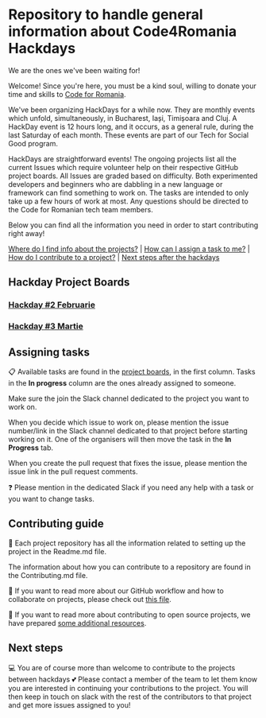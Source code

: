 # Repository to handle general information about Code4Romania Hackdays

We are the ones we've been waiting for!

Welcome! Since you're here, you must be a kind soul, willing to donate your time and skills to [Code for Romania](https://code4.ro/en/).

We've been organizing HackDays for a while now. They are monthly events which unfold, simultaneously, in Bucharest, Iași, Timișoara and Cluj. A HackDay event is 12 hours long, and it occurs, as a general rule, during the last Saturday of each month. These events are part of our Tech for Social Good program.

HackDays are straightforward events! The ongoing projects list all the current Issues which require volunteer help on their respective GitHub project boards. All Issues are graded based on difficulty. Both experimented developers and beginners who are dabbling in a new language or framework can find something to work on. The tasks are intended to only take up a few hours of work at most. Any questions should be directed to the Code for Romanian tech team members. 

Below you can find all the information you need in order to start contributing right away!

[Where do I find info about the projects?](#hackday-project-boards) | [How can I assign a task to me?](#assigning-tasks) | [How do I contribute to a project?](#contributing-guide) | [Next steps after the hackdays](#next-steps)

## Hackday Project Boards

###  [Hackday #2 Februarie](https://github.com/code4romania/hackdays/blob/master/Hackday%232-Februarie.md)

###  [Hackday #3 Martie](https://github.com/code4romania/hackdays/blob/master/Hackday%233-March.md)

## Assigning tasks

:clipboard: Available tasks are found in the [project boards](#hackday-project-boards), in the first column. Tasks in the **In progress** column are the ones already assigned to someone. 

Make sure the join the Slack channel dedicated to the project you want to work on.

When you decide which issue to work on, please mention the issue number/link in the Slack channel dedicated to that project before starting working on it. One of the organisers will then move the task in the **In Progress** tab.

When you create the pull request that fixes the issue, please mention the issue link in the pull request comments.

:question: Please mention in the dedicated Slack if you need any help with a task or you want to change tasks. 

## Contributing guide

:scroll: Each project repository has all the information related to setting up the project in the Readme.md file. 

The information about how you can contribute to a repository are found in the Contributing.md file.

:twisted_rightwards_arrows: If you want to read more about our GitHub workflow and how to collaborate on projects, please check out [this file](https://github.com/code4romania/civichq-client/blob/develop/.github/WORKFLOW.md).

:open_file_folder: If you want to read more about contributing to open source projects, we have prepared [some additional resources](https://code4romania.github.io/knowledge/#contributing-to-open-source).

## Next steps

:computer: You are of course more than welcome to contribute to the projects between hackdays :two_hearts: Please contact a member of the team to let them know you are interested in continuing your contributions to the project. You will then keep in touch on slack with the rest of the contributors to that project and get more issues assigned to you!
